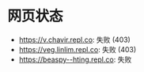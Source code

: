# 网页状态
- https://v.chavir.repl.co: 失败 (403)
- https://veg.linlim.repl.co: 失败 (403)
- https://beaspy--hting.repl.co: 失败
